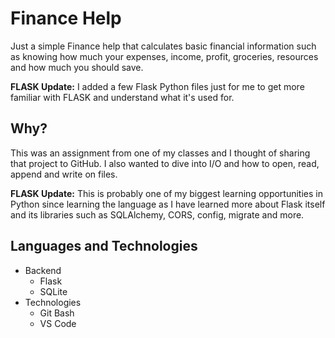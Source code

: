 # Finance Help
Just a simple Finance help that calculates basic financial information such as knowing how much your expenses, income, profit, groceries, resources and how much you should save.

**FLASK Update:** I added a few Flask Python files just for me to get more familiar with FLASK and understand what it's used for. 

## Why?
This was an assignment from one of my classes and I thought of sharing that project to GitHub. I also wanted to dive into I/O and how to open, read, append and write on files.

**FLASK Update:** This is probably one of my biggest learning opportunities in Python since learning the language as I have learned more about Flask itself and its libraries such as SQLAlchemy, CORS, config, migrate and more.

## Languages and Technologies
- Backend
  - Flask
  - SQLite
- Technologies
  - Git Bash
  - VS Code

<!--
Note: If you are wondering what I got for this assignment, it's 100%. I love Python.
--!>
